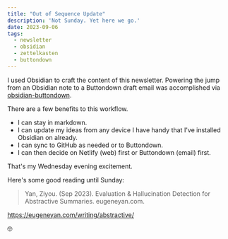 ```yaml
---
title: "Out of Sequence Update"
description: 'Not Sunday. Yet here we go.'
date: 2023-09-06
tags: 
  - newsletter
  - obsidian
  - zettelkasten
  - buttondown
---
```


I used Obsidian to craft the content of this newsletter. Powering the jump from an Obsidian note to a Buttondown draft email was accomplished via [obsidian-buttondown](https://github.com/caro401/obsidian-buttondown).

There are a few benefits to this workflow. 

- I can stay in markdown.
- I can update my ideas from any device I have handy that I've installed Obsidian on already.
- I can sync to GitHub as needed  or to Buttondown.
- I can then decide on Netlify (web) first or Buttondown (email) first.

That's my Wednesday evening excitement. 

Here's some good reading until Sunday:

> Yan, Ziyou. (Sep 2023). Evaluation & Hallucination Detection for Abstractive Summaries. eugeneyan.com. 

https://eugeneyan.com/writing/abstractive/

🤓
